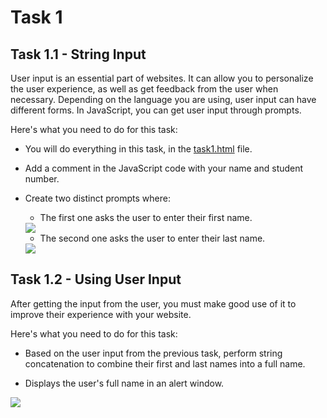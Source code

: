 # Task 1

## Task 1.1 - String Input

User input is an essential part of websites. It can allow you to personalize the user experience, as well as get feedback from the user when necessary. Depending on the language you are using, user input can have different forms. In JavaScript, you can get user input through prompts.

Here's what you need to do for this task: 

- You will do everything in this task, in the <a href="task1/task1.html">task1.html</a> file.

- Add a comment in the JavaScript code with your name and student number. 

- Create two distinct prompts where:

    - The first one asks the user to enter their first name.

    <img src="images/a1.png">

    - The second one asks the user to enter their last name.

    <img src="images/a2.png">

## Task 1.2 - Using User Input

After getting the input from the user, you must make good use of it to improve their experience with your website.

Here's what you need to do for this task:

- Based on the user input from the previous task, perform string concatenation to combine their first and last names into a full name.

- Displays the user's full name in an alert window.

<img src="images/a3.png">
